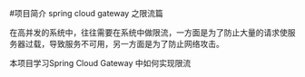 #项目简介
spring cloud gateway 之限流篇

在高并发的系统中，往往需要在系统中做限流，一方面是为了防止大量的请求使服务器过载，导致服务不可用，另一方面是为了防止网络攻击。

本项目学习Spring Cloud Gateway 中如何实现限流



